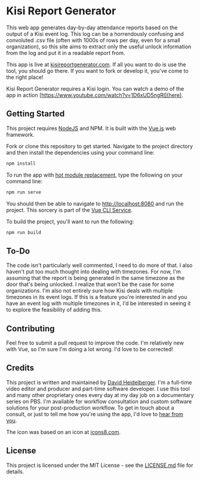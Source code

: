 # Kisi Report Generator

This web app generates day-by-day attendance reports based on the output of a Kisi event log. This log can be a horrendously confusing and convoluted .csv file (often with 1000s of rows per day, even for a small organization), so this site aims to extract only the useful unlock information from the log and put it in a readable report from.

This app is live at [kisireportgenerator.com](https://www.kisireportgenerator.com). If all you want to do is use the tool, you should go there. If you want to fork or develop it, you've come to the right place!

Kisi Report Generator requires a Kisi login. You can watch a demo of the app in action [https://www.youtube.com/watch?v=1D6xUD5ngRI](here).

## Getting Started

This project requires [NodeJS](https://www.nodejs.org/) and NPM. It is built with the [Vue.js](https://www.vuejs.org/) web framework.

Fork or clone this repository to get started. Navigate to the project directory and then install the dependencies using your command line:

```bash
npm install
```

To run the app with [hot module replacement](https://webpack.js.org/concepts/hot-module-replacement/), type the following on your command line:

```bash
npm run serve
```

You should then be able to navigate to [http://localhost:8080](http://localhost:8080) and run the project. This sorcery is part of the [Vue CLI Service](https://cli.vuejs.org/guide/cli-service.html#using-the-binary).

To build the project, you'll want to run the following:

```bash
npm run build
```

## To-Do

The code isn't particularly well commented, I need to do more of that. I also haven't put too much thought into dealing with timezones. For now, I'm assuming that the report is being generated in the same timezone as the door that's being unlocked. I realize that won't be the case for some organizations. I'm also not entirely sure how Kisi deals with multiple timezones in its event logs. If this is a feature you're interested in and you have an event log with multiple timezones in it, I'd be interested in seeing it to explore the feasibility of adding this.

## Contributing

Feel free to submit a pull request to improve the code. I'm relatively new with Vue, so I'm sure I'm doing a lot wrong. I'd love to be corrected!

## Credits

This project is written and maintained by [David Heidelberger](http://www.davidheidelberger.com). I'm a full-time video editor and producer and part-time software developer. I use this tool and many other proprietary ones every day at my day job on a documentary series on PBS. I'm available for workflow consultation and custom software solutions for your post-production workflow. To get in touch about a consult, or just to tell me how you're using the app, I'd love to [hear from you](mailto:david.heidelberger@gmail.com).

The icon was based on an icon at [icons8.com](https://www.icons8.com/).

## License

This project is licensed under the MIT License - see the [LICENSE.md](LICENSE.md) file for details.
